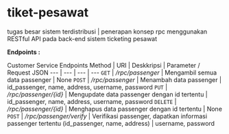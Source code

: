 # tiket-pesawat
tugas besar sistem terdistribusi | penerapan konsep rpc menggunakan RESTful API pada back-end sistem ticketing pesawat

**Endpoints :**

Customer Service Endpoints
Method | URI | Deskkripsi | Parameter / Request JSON 
--- | --- | --- | ---
`GET` | */rpc/passenger* | Mengambil semua data passenger | None 
`POST` | */rpc/passenger* | Menambah data passenger | id_passenger, name, address, username, password
`PUT` | */rpc/passenger/{id}* | Mengupdate data passenger dengan id tertentu | id_passenger, name, address, username, password
`DELETE` | */rpc/passenger/{id}* | Menghapus data passenger dengan id tertentu | None 
`POST` | */rpc/passenger/verify* | Verifikasi passenger, dapatkan informasi passenger tertentu (id_passenger, name, address) | username, password